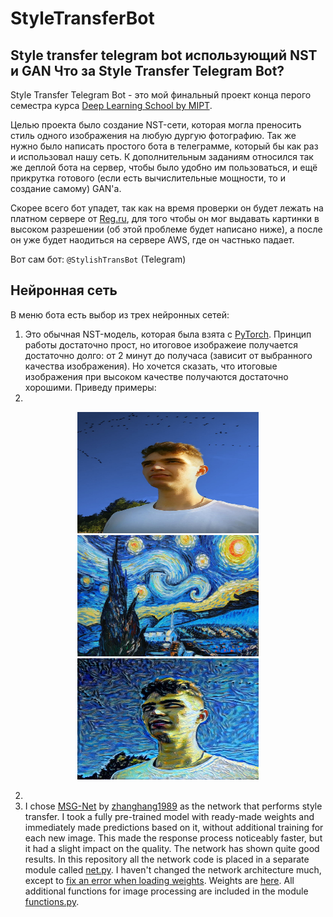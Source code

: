 # StyleTransferBot
**Style transfer telegram bot использующий NST и GAN**
Что за Style Transfer Telegram Bot?
------------------------------------
Style Transfer Telegram Bot - это мой финальный проект конца перого семестра курса [Deep Learning School by MIPT](https://en.dlschool.org/).

Целью проекта было создание NST-сети, которая могла преносить стиль одного изображения на любую дургую фотографию. Так же нужно было написать простого бота в телеграмме, который бы как раз и использовал нашу сеть. К дополнительным заданиям относился так же деплой бота на сервер, чтобы было удобно им пользоваться, и ещё прикрутка готового (если есть вычислительные мощности, то и создание самому) GAN'а.

Скорее всего бот упадет, так как на время проверки он будет лежать на платном сервере от [Reg.ru](https://www.reg.ru), для того чтобы он мог выдавать картинки в высоком разрешении (об этой проблеме будет написано ниже), а после он уже будет наодиться на сервере AWS, где он частнько падает.

Вот сам бот: `@StylishTransBot` (Telegram)

Нейронная сеть
-------
В меню бота есть выбор из трех нейронных сетей:
1) Это обычная NST-модель, которая была взята с [PyTorch](https://pytorch.org/tutorials/advanced/neural_style_tutorial.html). Принцип работы достаточно прост, но итоговое изображеие получается достаточно долго: от 2 минут до получаса (зависит от выбранного качества изображения). Но хочется сказать, что итоговые изображения при высоком качестве получаются достаточно хорошими. Приведу примеры:
2) 
<p align='center'>
  <img src='photos/538614504/me.jpg' height='194' width='290'/>
  <img src='photos/538614504/vangh.jpg' height='194' width='290'/>
  <img src='photos/538614504/me+vangh.jpg' height='194' width='290'/>
</p>

2) 
4) I chose [MSG-Net](https://github.com/zhanghang1989/PyTorch-Multi-Style-Transfer) by [zhanghang1989](https://github.com/zhanghang1989) as the network that performs style transfer. I  took a fully pre-trained model with ready-made weights and immediately made predictions based on it, without additional training for each new image. This made the response process noticeably faster, but it had a slight impact on the quality. The network has shown quite good results. In this repository all the network code is placed in a separate module called [net.py](https://github.com/t0efL/Style-Transfer-Telegram-Bot/blob/master/net.py). I haven't changed the network architecture much, except to [fix an error when loading weights](https://github.com/zhanghang1989/PyTorch-Multi-Style-Transfer/pull/37). Weights are [here](https://github.com/t0efL/Style-Transfer-Telegram-Bot/blob/master/21styles.model). All additional functions for image processing are included in the module [functions.py](https://github.com/t0efL/Style-Transfer-Telegram-Bot/blob/master/functions.py).

